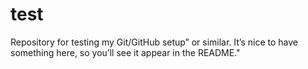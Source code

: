 # test
Repository for testing my Git/GitHub setup” or similar. It’s nice to have something here, so you’ll see it appear in the README."
